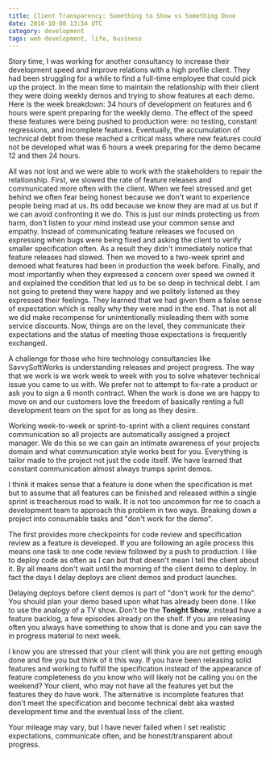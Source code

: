 ```yaml
---
title: Client Transparency: Something to Show vs Something Done
date: 2016-10-08 13:54 UTC
category: development
tags: web development, life, business
---
```


Story time, I was working for another consultancy to increase their development speed and improve relations with a high profile client. They had been struggling for a while to find a full-time employee that could pick up the project. In the mean time to maintain the relationship with their client they were doing weekly demos and trying to show features at each demo. Here is the week breakdown: 34 hours of development on features and 6 hours were spent preparing for the weekly demo. The effect of the speed these features were being pushed to production were: no testing, constant regressions, and incomplete features. Eventually, the accumulation of technical debt from these reached a critical mass where new features could not be developed what was 6 hours a week preparing for the demo became 12 and then 24 hours.

All was not lost and we were able to work with the stakeholders to repair the relationship. First, we slowed the rate of feature releases and communicated more often with the client. When we feel stressed and get behind we often fear being honest because we don't want to experience people being mad at us. Its odd because we know they are mad at us but if we can avoid confronting it we do. This is just our minds protecting us from harm, don't listen to your mind instead use your common sense and empathy. Instead of communicating feature releases we focused on expressing when bugs were being fixed and asking the client to verify smaller specification often. As a result they didn't immediately notice that feature releases had slowed. Then we moved to a two-week sprint and demoed what features had been in production the week before. Finally, and most importantly when they expressed a concern over speed we owned it and explained the condition that led us to be so deep in technical debt. I am not going to pretend they were happy and we politely listened as they expressed their feelings. They learned that we had given them a false sense of expectation which is really why they were mad in the end. That is not all we did make recompense for unintentionally misleading them with some service discounts. Now, things are on the level, they communicate their expectations and the status of meeting those expectations is frequently exchanged.

A challenge for those who hire technology consultancies like SavvySoftWorks is understanding releases and project progress. The way that we work is we work week to week with you to solve whatever technical issue you came to us with. We prefer not to attempt to fix-rate a product or ask you to sign a 6 month contract. When the work is done we are happy to move on and our customers love the freedom of basically renting a full development team on the spot for as long as they desire.

Working week-to-week or sprint-to-sprint with a client requires constant communication so all projects are automatically assigned a project manager. We do this so we can gain an intimate awareness of your projects domain and what communication style works best for you. Everything is tailor made to the project not just the code itself. We have learned that constant communication almost always trumps sprint demos.

I think it makes sense that a feature is done when the specification is met but to assume that all features can be finished and released within a single sprint is treacherous road to walk. It is not too uncommon for me to coach a development team to approach this problem in two ways. Breaking down a project into consumable tasks and "don't work for the demo".

The first provides more checkpoints for code review and specification review as a feature is developed. If you are following an agile process this means one task to one code review followed by a push to production. I like to deploy code as often as I can but that doesn't mean I tell the client about it. By all means don't wait until the morning of the client demo to deploy. In fact the days I delay deploys are client demos and product launches.

Delaying deploys before client demos is part of "don't work for the demo". You should plan your demo based upon what has already been done. I like to use the analogy of a TV show. Don't be the __Tonight Show__, instead have a feature backlog, a few episodes already on the shelf. If you are releasing often you always have something to show that is done and you can save the in progress material to next week.

I know you are stressed that your client will think you are not getting enough done and fire you but think of it this way. If you have been releasing solid features and working to fulfill the specification instead of the appearance of feature completeness do you know who will likely not be calling you on the weekend? Your client, who may not have all the features yet but the features they do have work. The alternative is incomplete features that don't meet the specification and become technical debt aka wasted development time and the eventual loss of the client.

Your mileage may vary, but I have never failed when I set realistic expectations, communicate often, and be honest/transparent about progress.
